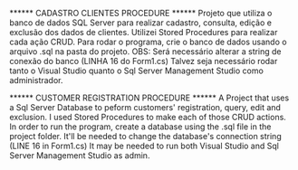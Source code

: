 ****** CADASTRO CLIENTES PROCEDURE ******
Projeto que utiliza o banco de dados SQL Server para realizar cadastro, consulta, edição e exclusão dos dados de clientes. Utilizei Stored Procedures para realizar cada ação CRUD.
Para rodar o programa, crie o banco de dados usando o arquivo .sql na pasta do projeto. OBS: Será necessário alterar a string de conexão do banco (LINHA 16 do Form1.cs)
Talvez seja necessário rodar tanto o Visual Studio quanto o Sql Server Management Studio como administrador.

****** CUSTOMER REGISTRATION PROCEDURE ******
A Project that uses a Sql Server Database to peform customers' registration, query, edit and exclusion. I used Stored Procedures to make each of those CRUD actions.
In order to run the program, create a database using the .sql file in the project folder. It'll be needed to change the database's connection string (LINE 16 in Form1.cs)
It may be needed to run both Visual Studio and Sql Server Management Studio as admin.

